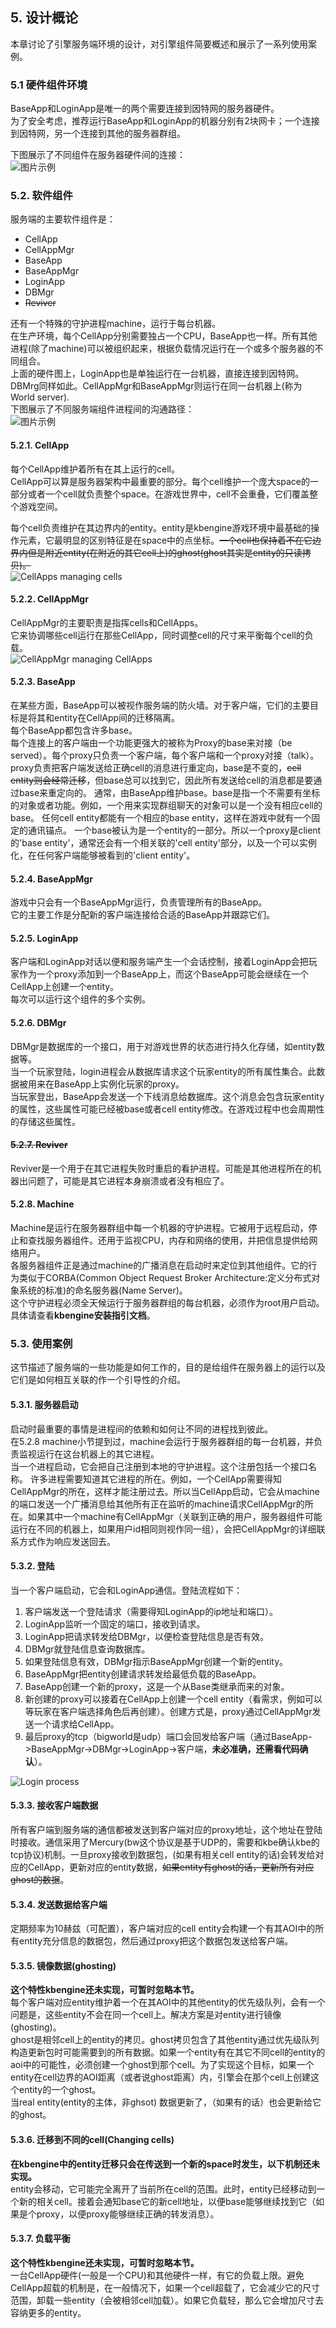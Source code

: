 ## 5. 设计概论
  本章讨论了引擎服务端环境的设计，对引擎组件简要概述和展示了一系列使用案例。
### 5.1 硬件组件环境
  BaseApp和LoginApp是唯一的两个需要连接到因特网的服务器硬件。  
  为了安全考虑，推荐运行BaseApp和LoginApp的机器分别有2块网卡；一个连接到因特网，另一个连接到其他的服务器群组。  

下图展示了不同组件在服务器硬件间的连接：  
  ![图片示例]()  

### 5.2. 软件组件
服务端的主要软件组件是：  

* CellApp
* CellAppMgr
* BaseApp
* BaseAppMgr
* LoginApp
* DBMgr
* ~~Reviver~~

还有一个特殊的守护进程machine，运行于每台机器。  
在生产环境，每个CellApp分别需要独占一个CPU，BaseApp也一样。所有其他进程(除了machine)可以被组织起来，根据负载情况运行在一个或多个服务器的不同组合。  
上面的硬件图上，LoginApp也是单独运行在一台机器，直接连接到因特网。DBMrg同样如此。CellAppMgr和BaseAppMgr则运行在同一台机器上(称为World server).  
  下图展示了不同服务端组件进程间的沟通路径：  
![图片示例]()  

#### 5.2.1. CellApp
  每个CellApp维护着所有在其上运行的cell。  
  CellApp可以算是服务器架构中最重要的部分。每个cell维护一个庞大space的一部分或者一个cell就负责整个space。在游戏世界中，cell不会重叠，它们覆盖整个游戏空间。  

  每个cell负责维护在其边界内的entity。entity是kbengine游戏环境中最基础的操作元素，它最明显的区别特征是在space中的点坐标。~~一个cell也保持着不在它边界内但是附近entity(在附近的其它cell上)的ghost(ghost其实是entity的只读拷贝)。~~  
![CellApps managing cells]()  

#### 5.2.2. CellAppMgr
CellAppMgr的主要职责是指挥cells和CellApps。  
它来协调哪些cell运行在那些CellApp，同时调整cell的尺寸来平衡每个cell的负载。  
![CellAppMgr managing CellApps]()  

#### 5.2.3. BaseApp
在某些方面，BaseApp可以被视作服务端的防火墙。对于客户端，它们的主要目标是将其和entity在CellApp间的迁移隔离。  
每个BaseApp都包含许多base。  
每个连接上的客户端由一个功能更强大的被称为Proxy的base来对接（be served）。每个proxy只负责一个客户端，每个客户端和一个proxy对接（talk）。proxy负责把客户端发送给正确cell的消息进行重定向，base是不变的，~~cell entity则会经常迁移~~，但base总可以找到它，因此所有发送给cell的消息都是要通过base来重定向的。
通常，由BaseApp维护base。base是指一个不需要有坐标的对象或者功能。例如，一个用来实现群组聊天的对象可以是一个没有相应cell的base。
任何cell entity都能有一个相应的base entity，这样在游戏中就有一个固定的通讯锚点。
一个base被认为是一个entity的一部分。所以一个proxy是client的'base entity'，通常还会有一个相关联的'cell entity'部分，以及一个可以实例化，在任何客户端能够被看到的'client entity'。  

#### 5.2.4. BaseAppMgr
游戏中只会有一个BaseAppMgr运行，负责管理所有的BaseApp。  
它的主要工作是分配新的客户端连接给合适的BaseApp并跟踪它们。

#### 5.2.5. LoginApp
客户端和LoginApp对话以便和服务端产生一个会话控制，接着LoginApp会把玩家作为一个proxy添加到一个BaseApp上，而这个BaseApp可能会继续在一个CellApp上创建一个entity。  
每次可以运行这个组件的多个实例。

#### 5.2.6. DBMgr
DBMgr是数据库的一个接口，用于对游戏世界的状态进行持久化存储，如entity数据等。  
当一个玩家登陆，login进程会从数据库请求这个玩家entity的所有属性集合。此数据被用来在BaseApp上实例化玩家的proxy。  
当玩家登出，BaseApp会发送一个下线消息给数据库。这个消息会包含玩家entity的属性，这些属性可能已经被base或者cell entity修改。在游戏过程中也会周期性的存储这些属性。

#### ~~5.2.7. Reviver~~
Reviver是一个用于在其它进程失败时重启的看护进程。可能是其他进程所在的机器出问题了，可能是其它进程本身崩溃或者没有相应了。

#### 5.2.8. Machine
Machine是运行在服务器群组中每一个机器的守护进程。它被用于远程启动，停止和查找服务器组件。还用于监视CPU，内存和网络的使用，并把信息提供给网络用户。  
各服务器组件正是通过machine的广播消息在启动时来定位到其他组件。它的行为类似于CORBA(Common Object Request Broker Architecture:定义分布式对象系统的标准)的命名服务器(Name Server)。  
这个守护进程必须全天候运行于服务器群组的每台机器，必须作为root用户启动。具体请查看**kbengine安装指引文档**。

### 5.3. 使用案例
这节描述了服务端的一些功能是如何工作的，目的是给组件在服务器上的运行以及它们是如何相互关联的作一个引导性的介绍。

#### 5.3.1. 服务器启动
启动时最重要的事情是进程间的依赖和如何让不同的进程找到彼此。  
在5.2.8 machine小节提到过，machine会运行于服务器群组的每一台机器，并负责监视运行在这台机器上的其它进程。  
当一个进程启动，它会把自己注册到本地的守护进程。这个注册包括一个接口名称。
许多进程需要知道其它进程的所在。例如，一个CellApp需要得知CellAppMgr的所在，这样才能注册过去。所以当CellApp启动，它会从machine的端口发送一个广播消息给其他所有正在监听的machine请求CellAppMgr的所在。如果其中一个machine有CellAppMgr（关联到正确的用户，服务器组件可能运行在不同的机器上，如果用户id相同则视作同一组），会把CellAppMgr的详细联系方式作为响应发送回去。

#### 5.3.2. 登陆
当一个客户端启动，它会和LoginApp通信。登陆流程如下：  

1. 客户端发送一个登陆请求（需要得知LoginApp的ip地址和端口）。
2. LoginApp监听一个固定的端口，接收到请求。
3. LoginApp把请求转发给DBMgr，以便检查登陆信息是否有效。
4. DBMgr就登陆信息查询数据库。
5. 如果登陆信息有效，DBMgr指示BaseAppMgr创建一个新的entity。
6. BaseAppMgr把entity创建请求转发给最低负载的BaseApp。
7. BaseApp创建一个新的proxy，这是一个从Base类继承而来的对象。
8. 新创建的proxy可以接着在CellApp上创建一个cell entity（看需求，例如可以等玩家在客户端选择角色后再创建）。创建方式是，proxy通过CellAppMgr发送一个请求给CellApp。
9. 最后proxy的tcp（bigworld是udp）端口会回发给客户端（通过BaseApp->BaseAppMgr->DBMgr->LoginApp->客户端，**未必准确，还需看代码确认**）。  

![Login process]()  

#### 5.3.3. 接收客户端数据
所有客户端到服务端的通信都被发送到客户端对应的proxy地址，这个地址在登陆时接收。通信采用了Mercury(bw这个协议是基于UDP的，需要和kbe确认kbe的tcp协议)机制。一旦proxy接收到数据包，(如果有相关cell entity的话)会转发给对应的CellApp，更新对应的entity数据，~~如果entity有ghost的话，更新所有对应ghost的数据~~。

#### 5.3.4. 发送数据给客户端
定期频率为10赫兹（可配置），客户端对应的cell entity会构建一个有其AOI中的所有entity充分信息的数据包，然后通过proxy把这个数据包发送给客户端。

#### 5.3.5. 镜像数据(ghosting)
**这个特性kbengine还未实现，可暂时忽略本节。**  
每个客户端对应entity维护着一个在其AOI中的其他entity的优先级队列，会有一个问题是，这些entity不会在同一个cell上。解决方案是对entity进行镜像(ghosting)。  
ghost是相邻cell上的entity的拷贝。ghost拷贝包含了其他entity通过优先级队列构造更新包时可能需要到的所有数据。如果一个entity有在其它不同cell的entity的aoi中的可能性，必须创建一个ghost到那个cell。为了实现这个目标，如果一个entity在cell边界的AOI距离（或者说ghost距离）内，引擎会在那个cell上创建这个entity的一个ghost。  
当real entity(entity的主体，非ghsot) 数据更新了，（如果有的话）也会更新给它的ghost。

#### 5.3.6. 迁移到不同的cell(Changing cells)
**在kbengine中的entity迁移只会在传送到一个新的space时发生，以下机制还未实现。**  
entity会移动，它可能完全离开了当前所在cell的范围。此时，entity已经移动到一个新的相关cell。接着会通知base它的新cell地址，以便base能够继续找到它（如果是个proxy，以便proxy能够继续正确的转发消息）。

#### 5.3.7. 负载平衡
**这个特性kbengine还未实现，可暂时忽略本节。**  
一台CellApp硬件(一般是一个CPU)和其他硬件一样，有它的负载上限。避免CellApp超载的机制是，在一般情况下，如果一个cell超载了，它会减少它的尺寸范围，卸载一些entity（会被相邻cell加载）。如果它负载轻，那么它会增加尺寸去容纳更多的entity。
